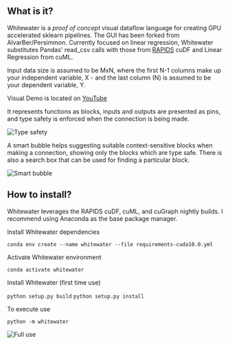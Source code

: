 What is it?
-----------
Whitewater is a *proof of concept* visual dataflow language for creating GPU accelerated sklearn pipelines. The GUI has been forked from AlvarBer/Persimmon. Currently focused on linear regression, Whitewater substitutes Pandas' read_csv calls with those from [RAPIDS](https://rapids.ai/) cuDF and Linear Regression from cuML.

Input data size is assumed to be MxN, where the first N-1 columns make up your independent variable, X - and the last column (N) is assumed to be your dependent variable, Y.

Visual Demo is located on [YouTube](https://www.youtube.com/watch?v=nqKDqTUqPKA&feature=youtu.be)

It represents functions as blocks, inputs and outputs are presented as pins,
and type safety is enforced when the connection is being made.

![Type safety](docs/images/type_safety.gif)

A smart bubble helps suggesting suitable context-sensitive blocks when making
a connection, showing only the blocks which are type safe.
There is also a search box that can be used for finding a particular block.

![Smart bubble](docs/images/smubble.gif)


How to install?
---------------
Whitewater leverages the RAPIDS cuDF, cuML, and cuGraph nightly builds. I recommend using Anaconda as the base package manager.
    
Install Whitewater dependencies

`conda env create --name whitewater --file requirements-cuda10.0.yml`

Activate Whitewater environment

`conda activate whitewater`

Install Whitewater (first time use)

`python setup.py build`
`python setup.py install`

To execute use

`python -m whitewater`

![Full use](docs/images/full_use.gif)


[releases page]: https://github.com/AlvarBer/Whitewater/releases

